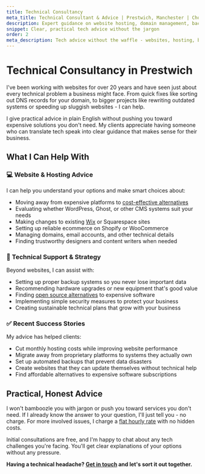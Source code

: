 ```yaml
---
title: Technical Consultancy
meta_title: Technical Consultant & Advice | Prestwich, Manchester | Chobble
description: Expert guidance on website hosting, domain management, backups, open source alternatives, and more.
snippet: Clear, practical tech advice without the jargon
order: 2
meta_description: Tech advice without the waffle - websites, hosting, backups, open source alternatives - 20+ years experience - Prestwich consultant - free initial chat
---
```


# Technical Consultancy in Prestwich

I've been working with websites for over 20 years and have seen just about every technical problem a business might face. From quick fixes like sorting out DNS records for your domain, to bigger projects like rewriting outdated systems or speeding up sluggish websites - I can help.

I give practical advice in plain English without pushing you toward expensive solutions you don't need. My clients appreciate having someone who can translate tech speak into clear guidance that makes sense for their business.

## What I Can Help With

<div class="card margins">

### 💻 Website & Hosting Advice

I can help you understand your options and make smart choices about:

- Moving away from expensive platforms to [cost-effective alternatives](/services/static-websites/)
- Evaluating whether WordPress, Ghost, or other CMS systems suit your needs
- Making changes to existing [Wix](/services/wix-site-edits/) or Squarespace sites
- Setting up reliable ecommerce on Shopify or WooCommerce
- Managing domains, email accounts, and other technical details
- Finding trustworthy designers and content writers when needed
</div>

<div class="card margins">

### 🔧 Technical Support & Strategy

Beyond websites, I can assist with:

- Setting up proper backup systems so you never lose important data
- Recommending hardware upgrades or new equipment that's good value
- Finding [open source alternatives](/services/de-googling/) to expensive software
- Implementing simple security measures to protect your business
- Creating sustainable technical plans that grow with your business
</div>

<div class="card margins">

### ✅ Recent Success Stories

My advice has helped clients:

- Cut monthly hosting costs while improving website performance
- Migrate away from proprietary platforms to systems they actually own
- Set up automated backups that prevent data disasters
- Create websites that they can update themselves without technical help
- Find affordable alternatives to expensive software subscriptions
</div>

## Practical, Honest Advice

I won't bamboozle you with jargon or push you toward services you don't need. If I already know the answer to your question, I'll just tell you - no charge. For more involved issues, I charge a [flat hourly rate](/prices/) with no hidden costs.

Initial consultations are free, and I'm happy to chat about any tech challenges you're facing. You'll get clear explanations of your options without any pressure.

**Having a technical headache? [Get in touch](/contact/) and let's sort it out together.**
